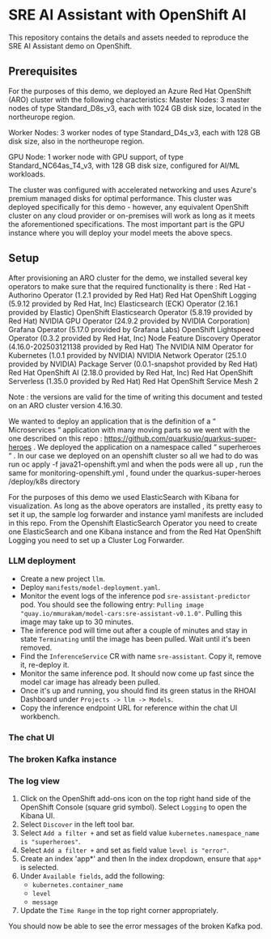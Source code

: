 # SRE AI Assistant with OpenShift AI

This repository contains the details and assets needed to reproduce the SRE AI Assistant demo on OpenShift.

## Prerequisites

For the purposes of this demo, we deployed an Azure Red Hat OpenShift (ARO) cluster with the following characteristics:
Master Nodes: 3 master nodes of type Standard_D8s_v3, each with 1024 GB disk size, located in the northeurope region.


Worker Nodes: 3 worker nodes of type Standard_D4s_v3, each with 128 GB disk size, also in the northeurope region.


GPU Node: 1 worker node with GPU support, of type Standard_NC64as_T4_v3, with 128 GB disk size, configured for AI/ML workloads.


The cluster was configured with accelerated networking and uses Azure's premium managed disks for optimal performance.
This cluster was deployed specifically for this demo - however, any equivalent OpenShift cluster on any cloud provider or on-premises will work as long as it meets the aforementioned specifications. The most important part is the GPU instance where you will deploy your model meets the above specs.



## Setup

After provisioning an ARO cluster for the demo, we installed several key operators to make sure that the required functionality is there :
Red Hat - Authorino Operator (1.2.1 provided by Red Hat)
Red Hat OpenShift Logging (5.9.12 provided by Red Hat, Inc)
Elasticsearch (ECK) Operator (2.16.1 provided by Elastic)
OpenShift Elasticsearch Operator (5.8.19 provided by Red Hat)
NVIDIA GPU Operator (24.9.2 provided by NVIDIA Corporation)
Grafana Operator (5.17.0 provided by Grafana Labs)
OpenShift Lightspeed Operator (0.3.2 provided by Red Hat, Inc)
Node Feature Discovery Operator (4.16.0-202503121138 provided by Red Hat)
The NVIDIA NIM Operator for Kubernetes (1.0.1 provided by NVIDIA)
NVIDIA Network Operator (25.1.0 provided by NVIDIA)
Package Server (0.0.1-snapshot provided by Red Hat)
Red Hat OpenShift AI (2.18.0 provided by Red Hat, Inc)
Red Hat OpenShift Serverless (1.35.0 provided by Red Hat)
Red Hat OpenShift Service Mesh 2


Note : the versions are valid for the time of writing this document and tested on an ARO cluster version 4.16.30. 


We wanted to deploy an application that is the definition of a “ Microservices “ application with many moving parts so we went with the one described on this repo : https://github.com/quarkusio/quarkus-super-heroes . We deployed the application on a namespace called “ superheroes “ . In our case we deployed on an openshift cluster so all we had to do was run oc apply -f java21-openshift.yml and when the pods were all up , run the same for monitoring-openshift.yml , found under the quarkus-super-heroes
/deploy/k8s  directory 


For the purposes of  this demo we used ElasticSearch with Kibana for visualization. As long as the above operators are installed , its pretty easy to set it up, the sample log forwarder and instance yaml manifests are included in this repo. 
From the Openshift ElasticSearch Operator you need to create one ElasticSearch and               one Kibana instance and from the Red Hat OpenShift Logging you need to set up a Cluster Log Forwarder.




### LLM deployment

- Create a new project `llm`.
- Deploy `manifests/model-deployment.yaml`.
- Monitor the event logs of the inference pod `sre-assistant-predictor` pod. You should see the following entry: `Pulling image "quay.io/mmurakam/model-cars:sre-assistant-v0.1.0"`. Pulling this image may take up to 30 minutes.
- The inference pod will time out after a couple of minutes and stay in state `Terminating` until the image has been pulled. Wait until it's been removed.
- Find the `InferenceService` CR with name `sre-assistant`. Copy it, remove it, re-deploy it.
- Monitor the same inference pod. It should now come up fast since the model car image has already been pulled.
- Once it's up and running, you should find its green status in the RHOAI Dashboard under `Projects -> llm -> Models`.
- Copy the inference endpoint URL for reference within the chat UI workbench.

### The chat UI

### The broken Kafka instance

### The log view

1. Click on the OpenShift add-ons icon on the top right hand side of the OpenShift Console (square grid symbol). Select `Logging` to open the Kibana UI.
2. Select `Discover` in the left tool bar.
3. Select `Add a filter +` and set as field value `kubernetes.namespace_name is "superheroes"`.
4. Select `Add a filter +` and set as field value `level is "error"`.
5. Create an index 'app*' and then In the index dropdown, ensure that `app*` is selected.
6. Under `Available fields`, add the following:
    - `kubernetes.container_name`
    - `level`
    - `message`
7. Update the `Time Range` in the top right corner appropriately.

You should now be able to see the error messages of the broken Kafka pod.
